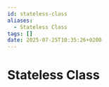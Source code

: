 ```yaml
---
id: stateless-class
aliases:
  - Stateless Class
tags: []
date: 2025-07-25T10:35:26+0200
---
```


# Stateless Class
